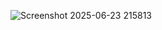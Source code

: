![Screenshot 2025-06-23 215813](https://github.com/user-attachments/assets/25b99e2b-dd75-4acf-b5a0-ca96a6a366b8)
